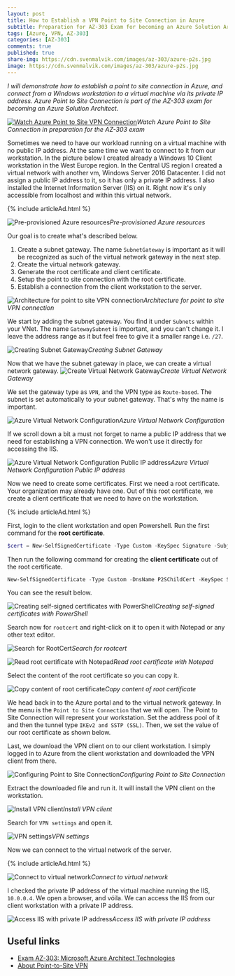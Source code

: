 ```yaml
---
layout: post
title: How to Establish a VPN Point to Site Connection in Azure
subtitle: Preparation for AZ-303 Exam for becoming an Azure Solution Architect - VPN Connection
tags: [Azure, VPN, AZ-303]
categories: [AZ-303]
comments: true
published: true
share-img: https://cdn.svenmalvik.com/images/az-303/azure-p2s.jpg
image: https://cdn.svenmalvik.com/images/az-303/azure-p2s.jpg
---
```


*I will demonstrate how to establish a point to site connection in Azure, and connect from a Windows workstation to a virtual machine via its private IP address. Azure Point to Site Connection is part of the AZ-303 exam for becoming an Azure Solution Architect.*

[![Watch Azure Point to Site VPN Connection](https://cdn.svenmalvik.com/images/az-303/azure-p2s-yt.jpg "AZ-303: Azure Point to Site Connection")](https://www.youtube.com/watch?v=w1Sx9Jcwa0k)*Watch Azure Point to Site Connection in preparation for the AZ-303 exam*

Sometimes we need to have our workload running on a virtual machine with no public IP address. At the same time we want to connect to it from our workstation. In the picture below I created already a Windows 10 Client workstation in the West Europe region. In the Central US region I created a virtual network with another vm, Windows Server 2016 Datacenter. I did not assign a public IP address to it, so it has only a private IP address. I also installed the Internet Information Server (IIS) on it. Right now it's only accessible from localhost and within this virtual network.

{% include articleAd.html %}

![Pre-provisioned Azure resources](https://cdn.svenmalvik.com/images/az-303/az-303-p2s-1.jpg)*Pre-provisioned Azure resources*

Our goal is to create what's described below.

1. Create a subnet gateway. The name `SubnetGateway` is important as it will be recognized as such of the virtual network gateway in the next step.
1. Create the virtual network gateway.
1. Generate the root certificate and client certificate.
1. Setup the point to site connection with the root certificate.
1. Establish a connection from the client workstation to the server.

![Architecture for point to site VPN connection](https://cdn.svenmalvik.com/images/az-303/az-303-p2s-2.jpg)*Architecture for point to site VPN connection*

We start by adding the subnet gateway. You find it under `Subnets` within your VNet. The name `GatewaySubnet` is important, and you can't change it. I leave the address range as it but feel free to give it a smaller range i.e. `/27`.

![Creating Subnet Gateway](https://cdn.svenmalvik.com/images/az-303/az-303-p2s-3.jpg)*Creating Subnet Gateway*

Now that we have the subnet gateway in place, we can create a virtual network gateway.
![Create Virtual Network Gateway](https://cdn.svenmalvik.com/images/az-303/az-303-p2s-4.jpg)*Create Virtual Network Gateway*

We set the gateway type as `VPN`, and the VPN type as `Route-based`. The subnet is set automatically to your subnet gateway. That's why the name is important.

![Azure Virtual Network Configuration](https://cdn.svenmalvik.com/images/az-303/az-303-p2s-5.jpg)*Azure Virtual Network Configuration*

If we scroll down a bit a must not forget to name a public IP address that we need for establishing a VPN connection. We won't use it directly for accessing the IIS.

![Azure Virtual Network Configuration Public IP address](https://cdn.svenmalvik.com/images/az-303/az-303-p2s-6.jpg)*Azure Virtual Network Configuration Public IP address*

Now we need to create some certificates. First we need a root certificate. Your organization may already have one. Out of this root certificate, we create a client certificate that we need to have on the workstation. 

{% include articleAd.html %}

First, login to the client workstation and open Powershell. Run the first command for the **root certificate**.
```powershell
$cert = New-SelfSignedCertificate -Type Custom -KeySpec Signature -Subject "CN=RootCertificate" -KeyExportPolicy Exportable -HashAlgorithm sha256 -KeyLength 2048 -CertStoreLocation "Cert:\CurrentUser\My" -KeyUsageProperty Sign -KeyUsage CertSign
```

Then run the following command for creating the **client certificate** out of the root certificate.
```powershell
New-SelfSignedCertificate -Type Custom -DnsName P2SChildCert -KeySpec Signature -Subject "CN=ClientCertificate" -KeyExportPolicy Exportable -HashAlgorithm sha256 -KeyLength 2048 -CertStoreLocation "Cert:\CurrentUser\My" -Signer $cert
```

You can see the result below.

![Creating self-signed certificates with PowerShell](https://cdn.svenmalvik.com/images/az-303/az-303-p2s-7.jpg)*Creating self-signed certificates with PowerShell*

Search now for `rootcert` and right-click on it to open it with Notepad or any other text editor.

![Search for RootCert](https://cdn.svenmalvik.com/images/az-303/az-303-p2s-8.jpg)*Search for rootcert*

![Read root certificate with Notepad](https://cdn.svenmalvik.com/images/az-303/az-303-p2s-9.jpg)*Read root certificate with Notepad*

Select the content of the root certificate so you can copy it.

![Copy content of root certificate](https://cdn.svenmalvik.com/images/az-303/az-303-p2s-10.jpg)*Copy content of root certificate*

We head back in to the Azure portal and to the virtual network gateway. In the menu is the `Point to Site Connection` that we will open. The Point to Site Connection will represent your workstation. Set the address pool of it and then the tunnel type `IKEv2 and SSTP (SSL)`. Then, we set the value of our root certificate as shown below.

Last, we download the VPN client on to our client workstation. I simply logged in to Azure from the client workstation and downloaded the VPN client from there.

![Configuring Point to Site Connection](https://cdn.svenmalvik.com/images/az-303/az-303-p2s-11.jpg)*Configuring Point to Site Connection*

Extract the downloaded file and run it. It will install the VPN client on the workstation.

![Install VPN client](https://cdn.svenmalvik.com/images/az-303/az-303-p2s-12.jpg)*Install VPN client*

Search for `VPN settings` and open it.

![VPN settings](https://cdn.svenmalvik.com/images/az-303/az-303-p2s-13.jpg)*VPN settings*

Now we can connect to the virtual network of the server.

{% include articleAd.html %}

![Connect to virtual network](https://cdn.svenmalvik.com/images/az-303/az-303-p2s-14.jpg)*Connect to virtual network*

I checked the private IP address of the virtual machine running the IIS, `10.0.0.4`. We open a browser, and vóila. We can access the IIS from our client workstation with a private IP address.

![Access IIS with private IP address](https://cdn.svenmalvik.com/images/az-303/az-303-p2s-16.jpg)*Access IIS with private IP address*

## Useful links

- [Exam AZ-303: Microsoft Azure Architect Technologies](https://docs.microsoft.com/en-us/learn/certifications/exams/az-303?WT.mc_id=AZ-MVP-5004080)
- [About Point-to-Site VPN](https://docs.microsoft.com/en-us/azure/vpn-gateway/point-to-site-about?WT.mc_id=AZ-MVP-5004080)
